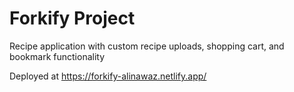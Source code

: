 # Forkify Project

Recipe application with custom recipe uploads, shopping cart, and bookmark functionality 

Deployed at https://forkify-alinawaz.netlify.app/

